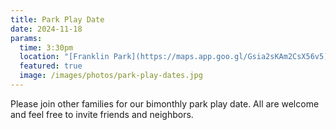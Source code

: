 ```yaml
---
title: Park Play Date
date: 2024-11-18
params:
  time: 3:30pm
  location: "[Franklin Park](https://maps.app.goo.gl/Gsia2sKAm2CsX56v5)"
  featured: true
  image: /images/photos/park-play-dates.jpg
---
```


Please join other families for our bimonthly park play date. All are welcome and feel free to invite friends and neighbors.
